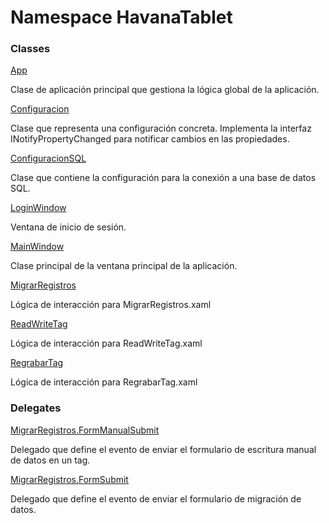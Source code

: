 # <a id="HavanaTablet"></a> Namespace HavanaTablet

### Classes

 [App](HavanaTablet.App.md)

Clase de aplicación principal que gestiona la lógica global de la aplicación.

 [Configuracion](HavanaTablet.Configuracion.md)

Clase que representa una configuración concreta.
Implementa la interfaz INotifyPropertyChanged para notificar cambios en las propiedades.

 [ConfiguracionSQL](HavanaTablet.ConfiguracionSQL.md)

Clase que contiene la configuración para la conexión a una base de datos SQL.

 [LoginWindow](HavanaTablet.LoginWindow.md)

Ventana de inicio de sesión.

 [MainWindow](HavanaTablet.MainWindow.md)

Clase principal de la ventana principal de la aplicación.

 [MigrarRegistros](HavanaTablet.MigrarRegistros.md)

Lógica de interacción para MigrarRegistros.xaml

 [ReadWriteTag](HavanaTablet.ReadWriteTag.md)

Lógica de interacción para ReadWriteTag.xaml

 [RegrabarTag](HavanaTablet.RegrabarTag.md)

Lógica de interacción para RegrabarTag.xaml

### Delegates

 [MigrarRegistros.FormManualSubmit](HavanaTablet.MigrarRegistros.FormManualSubmit.md)

Delegado que define el evento de enviar el formulario de escritura manual de datos en un tag.

 [MigrarRegistros.FormSubmit](HavanaTablet.MigrarRegistros.FormSubmit.md)

Delegado que define el evento de enviar el formulario de migración de datos.

